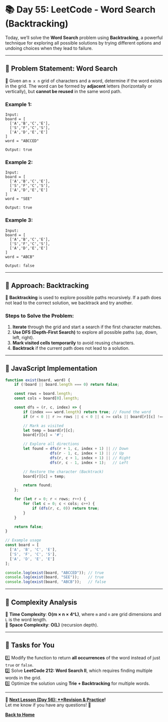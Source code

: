 # **📚 Day 55: LeetCode - Word Search (Backtracking)**  

Today, we’ll solve the **Word Search** problem using **Backtracking**, a powerful technique for exploring all possible solutions by trying different options and undoing choices when they lead to failure.  

---

## **🔹 Problem Statement: Word Search**  

📌 Given an `m x n` grid of characters and a word, determine if the word exists in the grid. The word can be formed by **adjacent** letters (horizontally or vertically), but **cannot be reused** in the same word path.

### **Example 1**:
```plaintext
Input:
board = [
  ['A','B','C','E'],
  ['S','F','C','S'],
  ['A','D','E','E']
]
word = "ABCCED"

Output: true
```

### **Example 2**:
```plaintext
Input:
board = [
  ['A','B','C','E'],
  ['S','F','C','S'],
  ['A','D','E','E']
]
word = "SEE"

Output: true
```

### **Example 3**:
```plaintext
Input:
board = [
  ['A','B','C','E'],
  ['S','F','C','S'],
  ['A','D','E','E']
]
word = "ABCB"

Output: false
```

---

## **🔹 Approach: Backtracking**  

🔹 **Backtracking** is used to explore possible paths recursively. If a path does not lead to the correct solution, we backtrack and try another.  

### **Steps to Solve the Problem**:
1. **Iterate** through the grid and start a search if the first character matches.  
2. **Use DFS (Depth-First Search)** to explore all possible paths (up, down, left, right).  
3. **Mark visited cells temporarily** to avoid reusing characters.  
4. **Backtrack** if the current path does not lead to a solution.  

---

## **🔹 JavaScript Implementation**  

```js
function exist(board, word) {
    if (!board || board.length === 0) return false;

    const rows = board.length;
    const cols = board[0].length;

    const dfs = (r, c, index) => {
        if (index === word.length) return true; // Found the word
        if (r < 0 || r >= rows || c < 0 || c >= cols || board[r][c] !== word[index]) return false;

        // Mark as visited
        let temp = board[r][c];
        board[r][c] = '#';

        // Explore all directions
        let found = dfs(r + 1, c, index + 1) || // Down
                    dfs(r - 1, c, index + 1) || // Up
                    dfs(r, c + 1, index + 1) || // Right
                    dfs(r, c - 1, index + 1);   // Left

        // Restore the character (Backtrack)
        board[r][c] = temp;

        return found;
    };

    for (let r = 0; r < rows; r++) {
        for (let c = 0; c < cols; c++) {
            if (dfs(r, c, 0)) return true;
        }
    }

    return false;
}

// Example usage
const board = [
  ['A', 'B', 'C', 'E'],
  ['S', 'F', 'C', 'S'],
  ['A', 'D', 'E', 'E']
];

console.log(exist(board, "ABCCED")); // true
console.log(exist(board, "SEE"));    // true
console.log(exist(board, "ABCB"));   // false
```

---

## **🔹 Complexity Analysis**  
🔹 **Time Complexity**: **O(m × n × 4^L)**, where `m` and `n` are grid dimensions and `L` is the word length.  
🔹 **Space Complexity**: **O(L)** (recursion depth).  

---

## **📝 Tasks for You**  
1️⃣ Modify the function to return **all occurrences** of the word instead of just `true` or `false`.  
2️⃣ Solve **LeetCode 212: Word Search II**, which requires finding multiple words in the grid.  
3️⃣ Optimize the solution using **Trie + Backtracking** for multiple words.  

---

🎯 **[Next Lesson (Day 56): **Revision & Practice](../day_56/)!**  
Let me know if you have any questions! 🚀

[**Back to Home**](../../../)